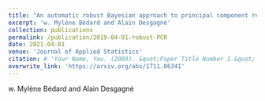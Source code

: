 ```yaml
---
title: "An automatic robust Bayesian approach to principal component regression"
excerpt: 'w. Mylène Bédard and Alain Desgagné'
collection: publications
permalink: /publication/2019-04-01-robust-PCR
date: 2021-04-01
venue: 'Journal of Applied Statistics'
citation: # 'Your Name, You. (2009). &quot;Paper Title Number 1.&quot; <i>Journal 1</i>. 1(1).'
overwrite_link: 'https://arxiv.org/abs/1711.06341'
---
```

w. Mylène Bédard and Alain Desgagné
